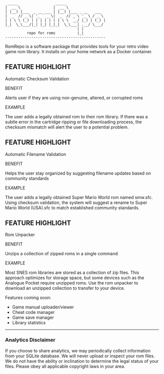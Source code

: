 ```
 _____                 _____                  
|  __ \               |  __ \                 
| |__) |___  _ __ ___ | |__) |___ _ __   ___  
|  _  // _ \| '_ ` _ \|  _  // _ \ '_ \ / _ \ 
| | \ \ (_) | | | | | | | \ \  __/ |_) | (_) |
|_|  \_\___/|_| |_| |_|_|  \_\___| .__/ \___/ 
                                 | |          
          repo for roms          |_|          
----------------------------------------------
```

RomRepo is a software package that provides tools for your retro video game rom library. It installs on your home network as a Docker container. 

FEATURE HIGHLIGHT
---
Automatic Checksum Validation

BENEFIT

Alerts user if they are using non-genuine, altered, or corrupted roms

EXAMPLE

The user adds a legally obtained rom to their rom library. If there was a subtle error in the cartridge ripping or file downloading process, the checksum mismatch will alert the user to a potential problem.

FEATURE HIGHLIGHT
---
Automatic Filename Validation

BENEFIT

Helps the user stay organized by suggesting filename updates based on community standards

EXAMPLE

The user adds a legally obtained Super Mario World rom named smw.sfc. Using checksum validation, the system will suggest a rename to Super Mario World (USA).sfc to match established community standards.

FEATURE HIGHLIGHT
---
Rom Unpacker

BENEFIT

Unzips a collection of zipped roms in a single command

EXAMPLE

Most SNES rom libraries are stored as a collection of zip files. This approach optimizes for storage space, but some devices such as the Analogue Pocket require unzipped roms. Use the rom unpacker to download an unzipped collection to transfer to your device.

Features coming soon:
- Game manual uploader/viewer
- Cheat code manager
- Game save manager
- Library statistics

---
### Analytics Disclaimer
If you choose to share analytics, we may periodically collect information from your SQLite database. We will never upload or inspect your rom files. We do not have the ability or inclination to determine the legal status of your files. Please obey all applicable copyright laws in your area.
